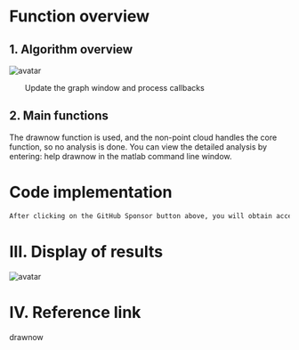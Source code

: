 #  Function overview 

##  1. Algorithm overview 

 ![avatar]( 16f7719c912f41a2ae67ac94276d81ff.gif) 

   Update the graph window and process callbacks  

##  2. Main functions 

 The drawnow function is used, and the non-point cloud handles the core function, so no analysis is done. You can view the detailed analysis by entering: help drawnow in the matlab command line window. 

#  Code implementation 

  ```python  
After clicking on the GitHub Sponsor button above, you will obtain access permissions to my private code repository ( https://github.com/slowlon/my_code_bar ) to view this blog code. By searching the code number of this blog, you can find the code you need, code number is: 202402030957451055
  ```  
#  III. Display of results 

 ![avatar]( 16f7719c912f41a2ae67ac94276d81ff.gif) 

#  IV. Reference link 

 drawnow 

